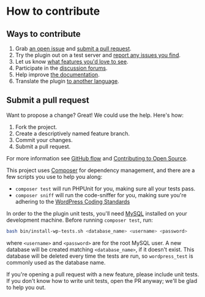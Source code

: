 # How to contribute

## Ways to contribute

1. Grab [an open issue] and [submit a pull request].
1. Try the plugin out on a test server and [report any issues you find].
1. Let us know [what features you'd love to see].
1. Participate in the [discussion forums].
1. Help improve [the documentation].
1. Translate the plugin [to another language].

## Submit a pull request

Want to propose a change? Great! We could use the help. Here's how:

1. Fork the project.
1. Create a descriptively named feature branch.
1. Commit your changes.
1. Submit a pull request.

For more information see [GitHub flow] and [Contributing to Open Source].

This project uses [Composer] for dependency management, and there are a few scripts you use to help you along:

* `composer test` will run PHPUnit for you, making sure all your tests pass.
* `composer sniff` will run the code-sniffer for you, making sure you're adhering to the [WordPress Coding Standards]

In order to the the plugin unit tests, you'll need [MySQL] installed on your development machine. Before running `composer test`, run:

```bash
bash bin/install-wp-tests.sh <database_name> <username> <password>
```

where `<username>` and `<password>` are for the root MySQL user. A new database will be created matching `<database_name>`, if it doesn't exist. This database will be deleted every time the tests are run, so `wordpress_test` is commonly used as the database name. 

If you're opening a pull request with a new feature, please include unit tests. If you don't know how to write unit tests, open the PR anyway; we'll be glad to help you out.

  [an open issue]: https://github.com/litefeel/writing-on-github/issues
  [submit a pull request]: #submit-a-pull-request
  [report any issues you find]: https://github.com/litefeel/writing-on-github/issues/new
  [what features you'd love to see]: https://github.com/litefeel/writing-on-github/issues/new
  [discussion forums]: https://github.com/litefeel/writing-on-github/issues
  [the documentation]: https://github.com/litefeel/writing-on-github/blob/master/README.md
  [to another language]: https://translate.wordpress.org/projects/wp-plugins/writing-on-github
  [GitHub flow]: https://guides.github.com/introduction/flow/
  [Contributing to Open Source]: https://guides.github.com/activities/contributing-to-open-source/
  [Composer]: https://getcomposer.org/
  [WordPress Coding Standards]: https://make.wordpress.org/core/handbook/best-practices/coding-standards/php/
  [MySQL]: https://www.mysql.com/
